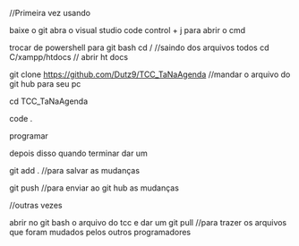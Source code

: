 //Primeira vez usando 

baixe o git
abra o visual studio code
control + j para abrir o cmd
 
trocar de powershell para git bash 
cd /
//saindo dos arquivos todos
cd C/xampp/htdocs
// abrir ht docs

git clone https://github.com/Dutz9/TCC_TaNaAgenda
//mandar o arquivo do git hub para seu pc

cd TCC_TaNaAgenda 

code .

programar

depois disso quando terminar dar um

git add . 
//para salvar as mudanças
 
git push 
//para enviar ao git hub as mudanças 

//outras vezes

abrir no git bash o arquivo do tcc
e dar um git pull 
//para trazer os arquivos que foram mudados pelos outros programadores
